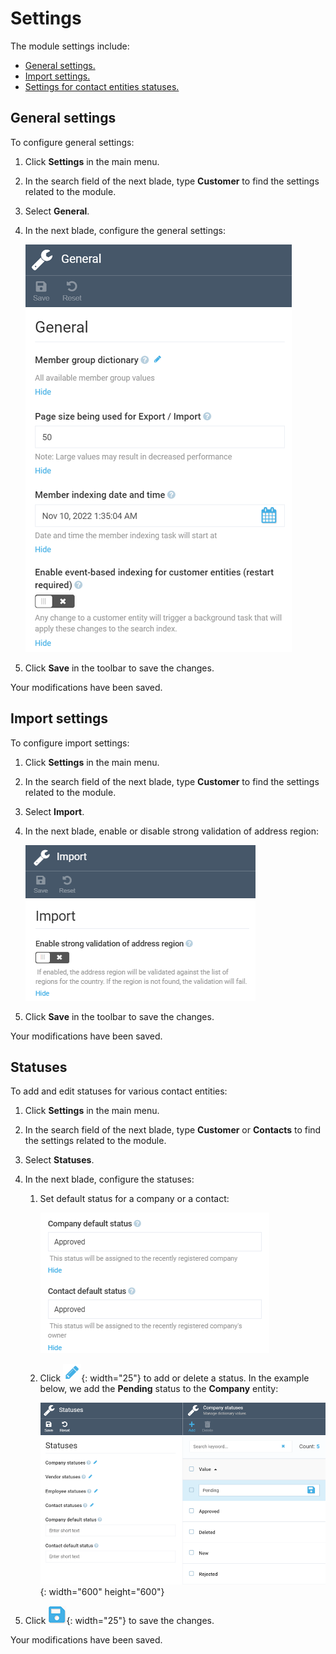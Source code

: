 ﻿# Settings

The module settings include:

* [General settings.](settings.md#general-settings)
* [Import settings.](settings.md#import)
* [Settings for contact entities statuses.](settings.md#statuses)

## General settings

To configure general settings:

1. Click **Settings** in the main menu.
1. In the search field of the next blade, type **Customer** to find the settings related to the module.
1. Select **General**.
1. In the next blade, configure the general settings:

    ![General settings](media/general_settings.png)

1. Click **Save** in the toolbar to save the changes.

Your modifications have been saved.

## Import settings

To configure import settings:

1. Click **Settings** in the main menu.
1. In the search field of the next blade, type **Customer** to find the settings related to the module.
1. Select **Import**.
1. In the next blade, enable or disable strong validation of address region:

    ![Import settings](media/import-settings.png)

1. Click **Save** in the toolbar to save the changes.

Your modifications have been saved.


## Statuses

To add and edit statuses for various contact entities: 

1. Click **Settings** in the main menu.
1. In the search field of the next blade, type **Customer** or **Contacts** to find the settings related to the module.
1. Select **Statuses**.
1. In the next blade, configure the statuses:

    1. Set default status for a company or a contact:

        ![Default status](media/company-contact-default-statuses.png)

    1. Click ![Pencil](media/pencil.png){: width="25"} to add or delete a status. In the example below, we add the **Pending** status to the **Company** entity:

        ![Status settings](media/status-settings.png){: width="600" height="600"}

1. Click ![Floppy](media/floppy.png){: width="25"} to save the changes.

Your modifications have been saved.